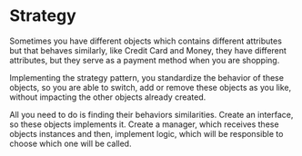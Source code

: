 # Strategy

Sometimes you have different objects which contains different attributes but that behaves similarly, like Credit Card and Money, they have different attributes, but they serve as a payment method when you are shopping.

Implementing the strategy pattern, you standardize the behavior of these objects, so you are able to switch, add or remove these objects as you like, without impacting the other objects already created.

All you need to do is finding their behaviors similarities. Create an interface, so these objects implements it. Create a manager, which receives these objects instances and then, implement logic, which will be responsible to choose which one will be called.
